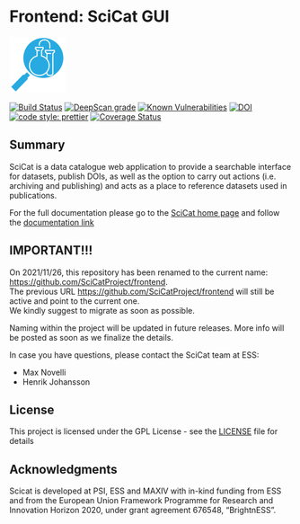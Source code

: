 # Frontend: SciCat GUI



<img src="https://github.com/SciCatProject/frontend/blob/develop/src/assets/images/site-logo.png" alt="sci-cat-logo" width="100">



[![Build Status](https://github.com/SciCatProject/frontend/actions/workflows/ci.yml/badge.svg?branch=develop)](https://github.com/SciCatProject/frontend/actions)
[![DeepScan grade](https://deepscan.io/api/teams/8394/projects/20870/branches/581450/badge/grade.svg)](https://deepscan.io/dashboard#view=project&tid=8394&pid=20870&bid=581450)
[![Known Vulnerabilities](https://snyk.io/test/github/SciCatProject/frontend/develop/badge.svg?targetFile=package.json)](https://snyk.io/test/github/SciCatProject/frontend/develop?targetFile=package.json)
[![DOI](https://zenodo.org/badge/106383330.svg)](https://zenodo.org/badge/latestdoi/106383330)
[![code style: prettier](https://img.shields.io/badge/code_style-prettier-ff69b4.svg?style=flat-square)](https://github.com/prettier/prettier)
[![Coverage Status](https://coveralls.io/repos/github/SciCatProject/frontend/badge.svg?branch=develop)](https://coveralls.io/github/SciCatProject/frontend?branch=develop)

## Summary

SciCat is a data catalogue web application to provide a searchable interface for datasets, publish DOIs, 
as well as the option to carry out actions (i.e. archiving and publishing) and acts as a place to reference datasets used in publications.

For the full documentation please go to the [SciCat home page](https://scicatproject.github.io/) and follow the [documentation link](https://scicatproject.github.io/documentation)

## IMPORTANT!!!
On 2021/11/26, this repository has been renamed to the current name: https://github.com/SciCatProject/frontend.   
The previous URL https://github.com/SciCatProject/frontend will still be active and point to the current one.   
We kindly suggest to migrate as soon as possible.

Naming within the project will be updated in future releases. More info will be posted as soon as we finalize the details.

In case you have questions, please contact the SciCat team at ESS:
- Max Novelli
- Henrik Johansson

## License

This project is licensed under the GPL License - see the [LICENSE](LICENSE) file for details

## Acknowledgments

Scicat is developed at PSI, ESS and MAXIV with in-kind funding from ESS and from the European Union Framework Programme for Research and Innovation Horizon 2020, under grant agreement 676548, “BrightnESS”.


